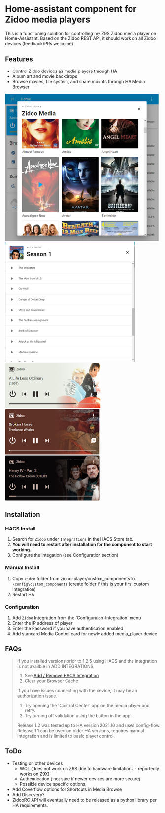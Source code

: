 # Home-assistant component for Zidoo media players

This is a functioning solution for controlling my Z9S Zidoo media player on Home-Assistant.  Based on the Zidoo REST API, it should work on all Zidoo devices (feedback/PRs welcome)

## Features

- Control Zidoo devices as media players through HA
- Album art and movie backdrops
- Browse movies, file system, and share mounts through HA Media Browser 

![Media_Library](images/media_browser.png) ![Media_Player](images/tvshow_browse.png) 
![Media_Player](images/movie_playing.png) ![Music_Player](images/music_player.png) ![TVshow_Player](images/tvshow_player.png)

## Installation

### HACS Install 

1. Search for `Zidoo` under `Integrations` in the HACS Store tab.
2. **You will need to restart after installation for the component to start working.**
3. Configure the integation (see Configuration section)

### Manual Install

1. Copy `zidoo` folder from zidoo-player/custom_components to `\config\custom_components` (create folder if this is your first custom integration)
2. Restart HA

### Configuration

1. Add `Zidoo` Integration from the 'Configuraion-Integration' menu
2. Enter the IP address of player
3. Enter the Password if you have authentication enabled
4. Add standard Media Control card for newly added media_player device 

## FAQs
> If you installed versions prior to 1.2.5 using HACS and the integration is not availble in ADD INTEGRATIONS
>  1. See  [Add / Remove HACS Integration](add_remove.md)
>  2. Clear your Browser Cache
>  
> If you have issues connecting with the device, it may be an authorization issue.  
>  1. Try opening the 'Control Center' app on the media player and retry. 
>  2. Try turning off validation using the button in the app.   
>
> Release 1.2 was tested up to HA version 2021.10 and uses config-flow.   
> Release 1.1 can be used on older HA versions, requires manual integration and is limited to basic player control.

## ToDo

- Testing on other devices
  - WOL (does not work on Z9S due to hardware limitations - reportedly works on Z9X)
  - Authentication ( not sure if newer devices are more secure)
  - Possible device specific options.   
- Add Coverflow options for Shortcuts in Media Browse
- Add Discovery?
- ZidooRC API will eventually need to be released as a python library per HA requirements.  




